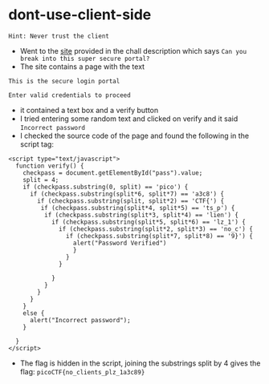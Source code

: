# dont-use-client-side
`Hint: Never trust the client`
- Went to the [site](https://jupiter.challenges.picoctf.org/problem/37821/) provided in the chall description which says `Can you break into this super secure portal?`
- The site contains a page with the text
```
This is the secure login portal

Enter valid credentials to proceed
```
- it contained a text box and a verify button
- I tried entering some random text and clicked on verify and it said `Incorrect password`
- I checked the source code of the page and found the following in the script tag:
```
<script type="text/javascript">
  function verify() {
    checkpass = document.getElementById("pass").value;
    split = 4;
    if (checkpass.substring(0, split) == 'pico') {
      if (checkpass.substring(split*6, split*7) == 'a3c8') {
        if (checkpass.substring(split, split*2) == 'CTF{') {
         if (checkpass.substring(split*4, split*5) == 'ts_p') {
          if (checkpass.substring(split*3, split*4) == 'lien') {
            if (checkpass.substring(split*5, split*6) == 'lz_1') {
              if (checkpass.substring(split*2, split*3) == 'no_c') {
                if (checkpass.substring(split*7, split*8) == '9}') {
                  alert("Password Verified")
                  }
                }
              }
      
            }
          }
        }
      }
    }
    else {
      alert("Incorrect password");
    }
    
  }
</script>
```
- The flag is hidden in the script, joining the substrings split by 4 gives the flag: `picoCTF{no_clients_plz_1a3c89}`